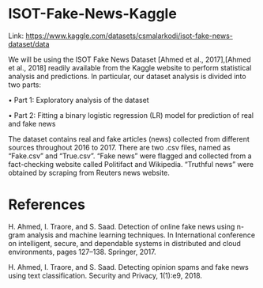 # ISOT-Fake-News-Kaggle


Link: https://www.kaggle.com/datasets/csmalarkodi/isot-fake-news-dataset/data


We will be using the ISOT Fake News Dataset [Ahmed et al., 2017],[Ahmed et al., 2018] readily available
from the Kaggle website to perform statistical analysis and predictions. In particular, our dataset analysis is
divided into two parts:

• Part 1: Exploratory analysis of the dataset

• Part 2: Fitting a binary logistic regression (LR) model for prediction of real and fake news

The dataset contains real and fake articles (news) collected from different sources throughout 2016 to 2017.
There are two .csv files, named as “Fake.csv” and “True.csv”. “Fake news” were flagged and collected from
a fact-checking website called Politifact and Wikipedia. “Truthful news” were obtained by scraping from
Reuters news website.


# References

H. Ahmed, I. Traore, and S. Saad. Detection of online fake news using n-gram analysis and machine learning
techniques. In International conference on intelligent, secure, and dependable systems in distributed and
cloud environments, pages 127–138. Springer, 2017.

H. Ahmed, I. Traore, and S. Saad. Detecting opinion spams and fake news using text classification. Security
and Privacy, 1(1):e9, 2018.

